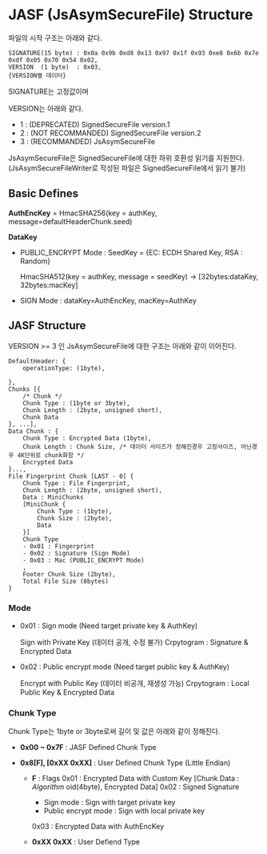 # JASF (JsAsymSecureFile) Structure

파일의 시작 구조는 아래와 같다.

```
SIGNATURE(15 byte) : 0x0a 0x9b 0xd8 0x13 0x97 0x1f 0x93 0xe8 0x6b 0x7e 0xdf 0x05 0x70 0x54 0x02,
VERSION  (1 byte)  : 0x03,
{VERSION별 데이터}
```

SIGNATURE는 고정값이며

VERSION는 아래와 같다.

- 1 : (DEPRECATED) SignedSecureFile version.1
- 2 : (NOT RECOMMANDED) SignedSecureFile version.2
- 3 : (RECOMMANDED) JsAsymSecureFile

JsAsymSecureFile은 SignedSecureFile에 대한 하위 호환성 읽기를 지원한다. (JsAsymSecureFileWriter로 작성된 파일은 SignedSecureFile에서 읽기 불가)



## Basic Defines

**AuthEncKey** = HmacSHA256(key = authKey, message=defaultHeaderChunk.seed)

**DataKey**

* PUBLIC_ENCRYPT Mode :
  SeedKey = {EC: ECDH Shared Key, RSA : Random}

  HmacSHA512(key = authKey, message = seedKey) -> \[32bytes:dataKey, 32bytes:macKey\]

* SIGN Mode : dataKey=AuthEncKey, macKey=AuthKey



## JASF Structure

VERSION >= 3 인 JsAsymSecureFile에 대한 구조는 아래와 같이 이어진다.

```
DefaultHeader: {
	operationType: (1byte),
	
},
Chunks [{
	/* Chunk */
	Chunk Type : (1byte or 3byte),
	Chunk Length : (2byte, unsigned short),
	Chunk Data
}, ...],
Data Chunk : {
	Chunk Type : Encrypted Data (1byte),
	Chunk Length : Chunk Size, /* 데이터 사이즈가 정해진경우 고정사이즈, 아닌경우 4K단위로 chunk화함 */
	Encrypted Data
}...,
File Fingerprint Chunk [LAST - 0] {
	Chunk Type : File Fingerprint,
	Chunk Length : (2byte, unsigned short),
	Data : MiniChunks
	[MiniChunk {
	    Chunk Type : (1byte),
	    Chunk Size : (2byte),
	    Data
	}]
	Chunk Type
	- 0x01 : Fingerprint
	- 0x02 : Signature (Sign Mode)
	- 0x03 : Mac (PUBLIC_ENCRYPT Mode)
	,
    Footer Chunk Size (2byte),
    Total File Size (8bytes)
}
```

### Mode

- 0x01 : Sign mode (Need target private key & AuthKey)

  Sign with Private Key (데이터 공개, 수정 불가)
  Crpytogram : Signature & Encrypted Data

  

- 0x02 : Public encrypt mode (Need target public key & AuthKey)

  Encrypt with Public Key (데이터 비공개, 재생성 가능)
  Crpytogram : Local Public Key & Encrypted Data

### Chunk Type

Chunk Type는 1byte or 3byte로써 길이 및 값은 아래와 같이 정해진다.

- **0x00 ~ 0x7F** : JASF Defined Chunk Type

- **0x8[F], [0xXX 0xXX]** : User Defined Chunk Type (Little Endian)

  - **F** : Flags
    0x01 : Encrypted Data with Custom Key [Chunk Data : *Algorithm* oid(4byte), Encrypted Data]
    0x02 : Signed Signature

    - Sign mode : Sign with target private key
    - Public encrypt mode : Sign with local private key

    0x03 : Encrypted Data with AuthEncKey

  - **0xXX 0xXX** : User Defiend Type




